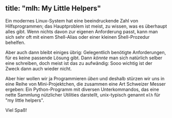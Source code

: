 title: "mlh: My Little Helpers"
---
Ein modernes Linux-System hat eine beeindruckende Zahl von Hilfsprogrammen;
das Hauptproblem ist meist, zu wissen, was es überhaupt alles gibt.
Wenn nichts davon zur eigenen Anforderung passt, kann man sich sehr oft mit
einem Shell-Alias oder einer kleinen Shell-Prozedur behelfen.

Aber auch dann bleibt einiges übrig: Gelegentlich benötigte Anforderungen, 
für es keine passende Lösung gibt.
Dann _könnte_ man sich natürlich selber eine schreiben, doch meist ist das
zu aufwändig: Sooo wichtig ist der Zweck dann auch wieder nicht.

Aber hier wollen wir ja Programmieren _üben_ und deshalb stürzen wir uns in
eine Reihe von Mini-Projektchen, die zusammen eine Art Schweizer Messer ergeben:
Ein Python-Programm mit diversen Unterkommandos, das eine nette Sammlung nützlicher
Utilities darstellt, unix-typisch genannt `mlh` für "my little helpers".

Viel Spaß!
